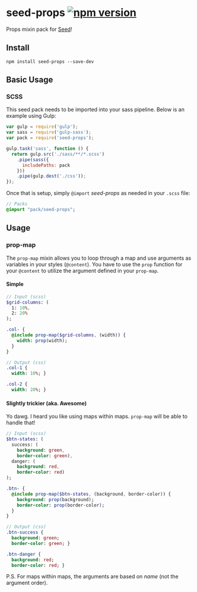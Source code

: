 # seed-props [![npm version](https://badge.fury.io/js/seed-props.svg)](https://badge.fury.io/js/seed-props)
Props mixin pack for [Seed](https://github.com/helpscout/seed)!

## Install
```
npm install seed-props --save-dev
```


## Basic Usage

### SCSS
This seed pack needs to be imported into your sass pipeline. Below is an example using Gulp:


```javascript
var gulp = require('gulp');
var sass = require('gulp-sass');
var pack = require('seed-props');

gulp.task('sass', function () {
  return gulp.src('./sass/**/*.scss')
    .pipe(sass({
      includePaths: pack
    }))
    .pipe(gulp.dest('./css'));
});
```

Once that is setup, simply `@import` *seed-props* as needed in your `.scss` file:

```sass
// Packs
@import "pack/seed-props";
```

## Usage

### prop-map
The `prop-map` mixin allows you to loop through a map and use arguments as variables in your styles (`@content`).
You have to use the `prop` function for your `@content` to utilize the argument defined in your `prop-map`.

#### Simple
```sass
// Input (scss)
$grid-columns: (
  1: 10%,
  2: 20%
);

.col- {
  @include prop-map($grid-columns, (width)) {
    width: prop(width);
  }
}

// Output (css)
.col-1 {
  width: 10%; }

.col-2 {
  width: 20%; }
```

#### Slightly trickier (aka. Awesome)
Yo dawg. I heard you like using maps within maps. `prop-map` will be able to handle that!

```sass
// Input (scss)
$btn-states: (
  success: (
    background: green,
    border-color: green),
  danger: (
    background: red,
    border-color: red)
);

.btn- {
  @include prop-map($btn-states, (background, border-color)) {
    background: prop(background);
    border-color: prop(border-color);
  }
}

// Output (css)
.btn-success {
  background: green;
  border-color: green; }

.btn-danger {
  background: red;
  border-color: red; }
```

P.S. For maps within maps, the arguments are based on *name* (not the argument order).
